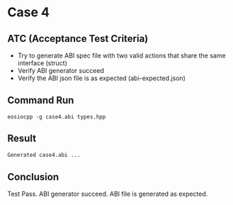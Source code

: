 # Case 4

## ATC (Acceptance Test Criteria)
- Try to generate ABI spec file with two valid actions that share the same interface (struct) 
- Verify ABI generator succeed
- Verify the ABI json file is as expected (abi-expected.json)

## Command Run
```
eosiocpp -g case4.abi types.hpp
```

## Result
```bash
Generated case4.abi ...
```

## Conclusion
Test Pass.
ABI generator succeed.
ABI file is generated as expected.
